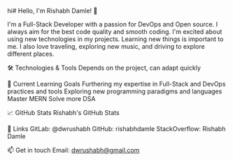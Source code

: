  hi# Hello, I'm Rishabh Damle! 👋 

I'm a Full-Stack Developer with a passion for DevOps and Open source. I always aim for the best code quality and smooth coding. I'm excited about using new technologies in my projects. Learning new things is important to me. I also love traveling, exploring new music, and driving to explore different places.

🛠️ Technologies & Tools
Depends on the project, can adapt quickly

🌱 Current Learning Goals
Furthering my expertise in Full-Stack and DevOps practices and tools
Exploring new programming paradigms and languages
Master MERN
Solve more DSA

📈 GitHub Stats
Rishabh's GitHub Stats

🔗 Links
GitLab: @dwrushabh
GitHub: rishabhdamle
StackOverflow: Rishabh Damle

📫 Get in touch
Email: dwrushabh@gmail.com
